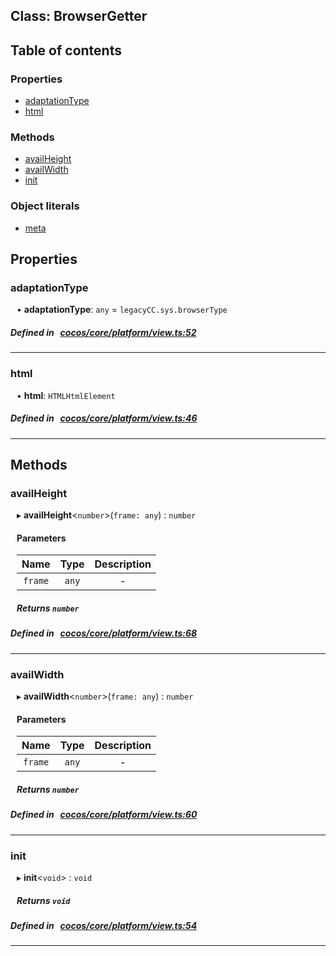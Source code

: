 
## Class: BrowserGetter





<div class="table-of-content">
<h2>Table of contents</h2>


### Properties

- [ adaptationType](#adaptationType)
- [ html](#html)

### Methods

- [ availHeight](#availHeight)
- [ availWidth](#availWidth)
- [ init](#init)

### Object literals

- [ meta](#meta)
</div>

## Properties


### adaptationType
<div style="margin-left: 10px;">




•  **adaptationType**:
`any`  = `legacyCC.sys.browserType`
</div>

##### Defined in &nbsp;   [cocos/core/platform/view.ts:52](https://github.com/cocos-creator/engine/blob/c7bf6b8a9/cocos/core/platform/view.ts#L52)&nbsp;


___


### html
<div style="margin-left: 10px;">




•  **html**:
`HTMLHtmlElement` 
</div>

##### Defined in &nbsp;   [cocos/core/platform/view.ts:46](https://github.com/cocos-creator/engine/blob/c7bf6b8a9/cocos/core/platform/view.ts#L46)&nbsp;


___

<!---->
## Methods

### availHeight
<div style="margin-left: 10px;">

▸   **availHeight**<`number`\>(`frame: any`) : `number`




<!---->
<!--    #### Returns `number` -->
<!---->

#### Parameters

| Name | Type | Description |
| :------: | :------: | :------: |
| `frame` | `any` | - |



##### Returns `number`




</div>

##### Defined in &nbsp;   [cocos/core/platform/view.ts:68](https://github.com/cocos-creator/engine/blob/c7bf6b8a9/cocos/core/platform/view.ts#L68)&nbsp;
___
### availWidth
<div style="margin-left: 10px;">

▸   **availWidth**<`number`\>(`frame: any`) : `number`




<!---->
<!--    #### Returns `number` -->
<!---->

#### Parameters

| Name | Type | Description |
| :------: | :------: | :------: |
| `frame` | `any` | - |



##### Returns `number`




</div>

##### Defined in &nbsp;   [cocos/core/platform/view.ts:60](https://github.com/cocos-creator/engine/blob/c7bf6b8a9/cocos/core/platform/view.ts#L60)&nbsp;
___
### init
<div style="margin-left: 10px;">

▸   **init**<`void`\> : `void`




<!---->
<!--    #### Returns `void` -->
<!---->


##### Returns `void`




</div>

##### Defined in &nbsp;   [cocos/core/platform/view.ts:54](https://github.com/cocos-creator/engine/blob/c7bf6b8a9/cocos/core/platform/view.ts#L54)&nbsp;
___
<!---->
<!---->



